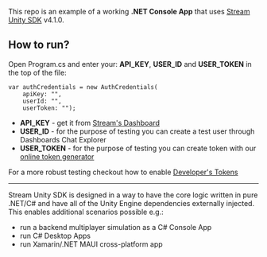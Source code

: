 This repo is an example of a working **.NET Console App** that uses [Stream Unity SDK](https://github.com/GetStream/stream-chat-unity) v4.1.0.

## How to run?
Open Program.cs and enter your: **API_KEY**, **USER_ID** and **USER_TOKEN** in the top of the file:
```
var authCredentials = new AuthCredentials(
    apiKey: "",
    userId: "",
    userToken: "");
```

- **API_KEY** - get it from [Stream's Dashboard](https://dashboard.getstream.io/)
- **USER_ID** - for the purpose of testing you can create a test user through Dashboards Chat Explorer
- **USER_TOKEN** - for the purpose of testing you can create token with our [online token generator](https://getstream.io/chat/docs/unity/tokens_and_authentication/?language=unity#manually-generating-tokens)

For a more robust testing checkout how to enable [Developer's Tokens](https://getstream.io/chat/docs/unity/tokens_and_authentication/?language=unity#developer-tokens)

---
Stream Unity SDK is designed in a way to have the core logic written in pure .NET/C# and have all of the Unity Engine dependencies externally injected. This enables additional scenarios possible e.g.:
- run a backend multiplayer simulation as a C# Console App
- run C# Desktop Apps
- run Xamarin/.NET MAUI cross-platform app

